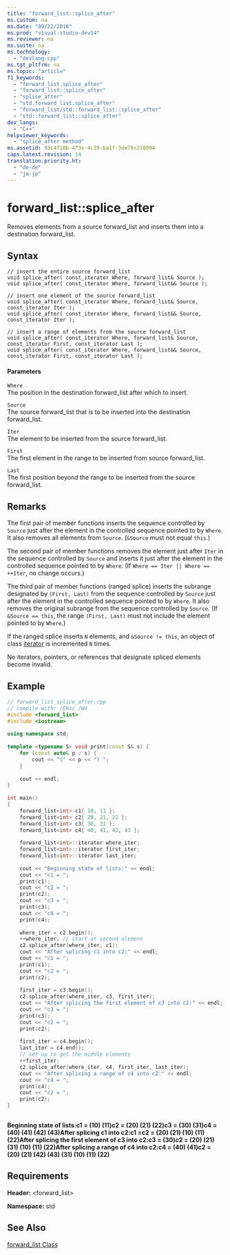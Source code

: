 ```yaml
---
title: "forward_list::splice_after"
ms.custom: na
ms.date: "09/22/2016"
ms.prod: "visual-studio-dev14"
ms.reviewer: na
ms.suite: na
ms.technology: 
  - "devlang-cpp"
ms.tgt_pltfrm: na
ms.topic: "article"
f1_keywords: 
  - "forward_list.splice_after"
  - "forward_list::splice_after"
  - "splice_after"
  - "std.forward_list.splice_after"
  - "forward_list/std::forward_list::splice_after"
  - "std::forward_list::splice_after"
dev_langs: 
  - "C++"
helpviewer_keywords: 
  - "splice_after method"
ms.assetid: 93c4f10b-473e-4c39-ba1f-3de79c210094
caps.latest.revision: 14
translation.priority.ht: 
  - "de-de"
  - "ja-jp"
---
```

# forward_list::splice_after
Removes elements from a source forward_list and inserts them into a destination forward_list.  
  
## Syntax  
  
```  
// insert the entire source forward_list  
void splice_after( const_iterator Where, forward_list& Source );  
void splice_after( const_iterator Where, forward_list&& Source );  
  
// insert one element of the source forward_list  
void splice_after( const_iterator Where, forward_list& Source, const_iterator Iter );  
void splice_after( const_iterator Where, forward_list&& Source, const_iterator Iter );  
  
// insert a range of elements from the source forward_list  
void splice_after( const_iterator Where, forward_list& Source, const_iterator First, const_iterator Last );  
void splice_after( const_iterator Where, forward_list&& Source, const_iterator First, const_iterator Last );  
```  
  
#### Parameters  
 `Where`  
 The position in the destination forward_list after which to insert.  
  
 `Source`  
 The source forward_list that is to be inserted into the destination forward_list.  
  
 `Iter`  
 The element to be inserted from the source forward_list.  
  
 `First`  
 The first element in the range to be inserted from source forward_list.  
  
 `Last`  
 The first position beyond the range to be inserted from the source forward_list.  
  
## Remarks  
 The first pair of member functions inserts the sequence controlled by `Source` just after the element in the controlled sequence pointed to by `Where`. It also removes all elements from `Source`. (`&Source` must not equal `this`.)  
  
 The second pair of member functions removes the element just after `Iter` in the sequence controlled by `Source` and inserts it just after the element in the controlled sequence pointed to by `Where`. (If `Where == Iter || Where == ++Iter`, no change occurs.)  
  
 The third pair of member functions (ranged splice) inserts the subrange designated by `(First, Last)` from the sequence controlled by `Source` just after the element in the controlled sequence pointed to by `Where`. It also removes the original subrange from the sequence controlled by `Source`. (If `&Source == this`, the range `(First, Last)` must not include the element pointed to by `Where`.)  
  
 If the ranged splice inserts `N` elements, and `&Source != this`, an object of class [iterator](../vs140/forward_list--iterator.md) is incremented `N` times.  
  
 No iterators, pointers, or references that designate spliced elements become invalid.  
  
## Example  
  
```cpp  
// forward_list_splice_after.cpp  
// compile with: /EHsc /W4  
#include <forward_list>  
#include <iostream>  
  
using namespace std;  
  
template <typename S> void print(const S& s) {  
    for (const auto& p : s) {  
        cout << "(" << p << ") ";  
    }  
  
    cout << endl;  
}  
  
int main()  
{  
    forward_list<int> c1{ 10, 11 };  
    forward_list<int> c2{ 20, 21, 22 };  
    forward_list<int> c3{ 30, 31 };  
    forward_list<int> c4{ 40, 41, 42, 43 };  
  
    forward_list<int>::iterator where_iter;  
    forward_list<int>::iterator first_iter;  
    forward_list<int>::iterator last_iter;  
  
    cout << "Beginning state of lists:" << endl;  
    cout << "c1 = ";  
    print(c1);  
    cout << "c2 = ";  
    print(c2);  
    cout << "c3 = ";  
    print(c3);  
    cout << "c4 = ";  
    print(c4);  
  
    where_iter = c2.begin();  
    ++where_iter; // start at second element  
    c2.splice_after(where_iter, c1);  
    cout << "After splicing c1 into c2:" << endl;  
    cout << "c1 = ";  
    print(c1);  
    cout << "c2 = ";  
    print(c2);  
  
    first_iter = c3.begin();  
    c2.splice_after(where_iter, c3, first_iter);  
    cout << "After splicing the first element of c3 into c2:" << endl;  
    cout << "c3 = ";  
    print(c3);  
    cout << "c2 = ";  
    print(c2);  
  
    first_iter = c4.begin();  
    last_iter = c4.end();  
    // set up to get the middle elements  
    ++first_iter;  
    c2.splice_after(where_iter, c4, first_iter, last_iter);  
    cout << "After splicing a range of c4 into c2:" << endl;  
    cout << "c4 = ";  
    print(c4);  
    cout << "c2 = ";  
    print(c2);  
}  
  
```  
  
 **Beginning state of lists:c1 = (10) (11)c2 = (20) (21) (22)c3 = (30) (31)c4 = (40) (41) (42) (43)After splicing c1 into c2:c1 =c2 = (20) (21) (10) (11) (22)After splicing the first element of c3 into c2:c3 = (30)c2 = (20) (21) (31) (10) (11) (22)After splicing a range of c4 into c2:c4 = (40) (41)c2 = (20) (21) (42) (43) (31) (10) (11) (22)**   
## Requirements  
 **Header:** \<forward_list>  
  
 **Namespace:** std  
  
## See Also  
 [forward_list Class](../vs140/forward_list-class.md)